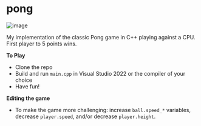 # pong

![image](https://github.com/diondrapeck/pong/assets/16376603/74acc4b4-76da-46c8-b59b-b6c520b13f5d)

My implementation of the classic Pong game in C++ playing against a CPU. First player to 5 points wins.

**To Play**
* Clone the repo
* Build and run `main.cpp` in Visual Studio 2022 or the compiler of your choice
* Have fun!

**Editing the game**
* To make the game more challenging: increase `ball.speed_*` variables, decrease `player.speed`, and/or decrease `player.height`.
